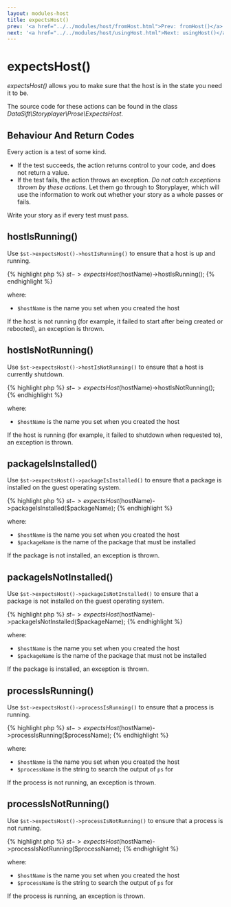 ```yaml
---
layout: modules-host
title: expectsHost()
prev: '<a href="../../modules/host/fromHost.html">Prev: fromHost()</a>'
next: '<a href="../../modules/host/usingHost.html">Next: usingHost()</a>'
---
```


# expectsHost()

_expectsHost()_ allows you to make sure that the host is in the state you need it to be.

The source code for these actions can be found in the class _DataSift\Storyplayer\Prose\ExpectsHost_.

## Behaviour And Return Codes

Every action is a test of some kind.

* If the test succeeds, the action returns control to your code, and does not return a value.
* If the test fails, the action throws an exception. _Do not catch exceptions thrown by these actions._ Let them go through to Storyplayer, which will use the information to work out whether your story as a whole passes or fails.

Write your story as if every test must pass.

## hostIsRunning()

Use `$st->expectsHost()->hostIsRunning()` to ensure that a host is up and running.

{% highlight php %}
$st->expectsHost($hostName)->hostIsRunning();
{% endhighlight %}

where:

* `$hostName` is the name you set when you created the host

If the host is not running (for example, it failed to start after being created or rebooted), an exception is thrown.

## hostIsNotRunning()

Use `$st->expectsHost()->hostIsNotRunning()` to ensure that a host is currently shutdown.

{% highlight php %}
$st->expectsHost($hostName)->hostIsNotRunning();
{% endhighlight %}

where:

* `$hostName` is the name you set when you created the host

If the host is running (for example, it failed to shutdown when requested to), an exception is thrown.

## packageIsInstalled()

Use `$st->expectsHost()->packageIsInstalled()` to ensure that a package is installed on the guest operating system.

{% highlight php %}
$st->expectsHost($hostName)->packageIsInstalled($packageName);
{% endhighlight %}

where:

* `$hostName` is the name you set when you created the host
* `$packageName` is the name of the package that must be installed

If the package is not installed, an exception is thrown.

## packageIsNotInstalled()

Use `$st->expectsHost()->packageIsNotInstalled()` to ensure that a package is not installed on the guest operating system.

{% highlight php %}
$st->expectsHost($hostName)->packageIsNotInstalled($packageName);
{% endhighlight %}

where:

* `$hostName` is the name you set when you created the host
* `$packageName` is the name of the package that must not be installed

If the package is installed, an exception is thrown.

## processIsRunning()

Use `$st->expectsHost()->processIsRunning()` to ensure that a process is running.

{% highlight php %}
$st->expectsHost($hostName)->processIsRunning($processName);
{% endhighlight %}

where:

* `$hostName` is the name you set when you created the host
* `$processName` is the string to search the output of `ps` for

If the process is not running, an exception is thrown.

## processIsNotRunning()

Use `$st->expectsHost()->processIsNotRunning()` to ensure that a process is not running.

{% highlight php %}
$st->expectsHost($hostName)->processIsNotRunning($processName);
{% endhighlight %}

where:

* `$hostName` is the name you set when you created the host
* `$processName` is the string to search the output of `ps` for

If the process is running, an exception is thrown.
